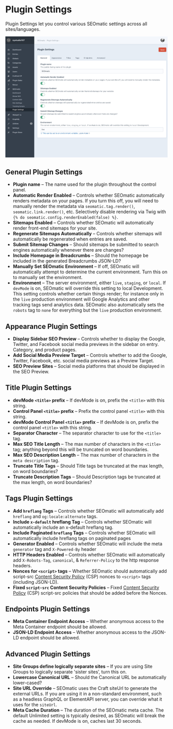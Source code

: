 # Plugin Settings

Plugin Settings let you control various SEOmatic settings across all sites/languages.

![Screenshot](../resources/screenshots/seomatic-plugin-settings.png)

## General Plugin Settings

* **Plugin name** – The name used for the plugin throughout the control panel.
* **Automatic Render Enabled** – Controls whether SEOmatic automatically renders metadata on your pages. If you turn this off, you will need to manually render the metadata via `seomatic.tag.render()`, `seomatic.link.render()`, etc. Selectively disable rendering via Twig with `{% do seomatic.config.renderEnabled(false) %}`.
* **Sitemaps Enabled** – Controls whether SEOmatic will automatically render front-end sitemaps for your site.
* **Regenerate Sitemaps Automatically** – Controls whether sitemaps will automatically be regenerated when entries are saved.
* **Submit Sitemap Changes** – Should sitemaps be submitted to search engines automatically whenever there are changes?
* **Include Homepage in Breadcrumbs** – Should the homepage be included in the generated Breadcrumbs JSON-LD?
* **Manually Set SEOmatic Environment** – If off, SEOmatic will automatically attempt to determine the current environment. Turn this on to manually set the environment.
* **Environment** – The server environment, either `live`, `staging`, or `local`. If `devMode` is on, SEOmatic will override this setting to local Development. This setting controls whether certain things render; for instance only in the `live` production environment will Google Analytics and other tracking tags send analytics data. SEOmatic also automatically sets the `robots` tag to `none` for everything but the `live` production environment.

## Appearance Plugin Settings

* **Display Sidebar SEO Preview** – Controls whether to display the Google, Twitter, and Facebook social media previews in the sidebar on entry. Category, and product pages.
* **Add Social Media Preview Target** – Controls whether to add the Google, Twitter, Facebook, etc. social media previews as a Preview Target.
* **SEO Preview Sites** – Social media platforms that should be displayed in the SEO Preview.

## Title Plugin Settings

* **devMode `<title>` prefix** – If devMode is on, prefix the `<title>` with this string.
* **Control Panel `<title>` prefix** – Prefix the control panel `<title>` with this string.
* **devMode Control Panel `<title>` prefix** – If devMode is on, prefix the control panel `<title>` with this string.
* **Separator Character** – The separator character to use for the `<title>` tag.
* **Max SEO Title Length** – The max number of characters in the `<title>` tag; anything beyond this will be truncated on word boundaries.
* **Max SEO Description Length** – The max number of characters in the `meta description` tag.
* **Truncate Title Tags** – Should Title tags be truncated at the max length, on word boundaries?
* **Truncate Description Tags** – Should Description tags be truncated at the max length, on word boundaries?

## Tags Plugin Settings

* **Add `hreflang` Tags** – Controls whether SEOmatic will automatically add `hreflang` and `og:locale:alternate` tags.
* **Include `x-default` hreflang Tag** – Controls whether SEOmatic will automatically include an x-default hreflang tag.
* **Include Paginated `hreflang` Tags** – Controls whether SEOmatic will automatically include hreflang tags on paginated pages
* **Generator Enabled** – Controls whether SEOmatic will include the meta `generator` tag and `X-Powered-By` header
* **HTTP Headers Enabled** – Controls whether SEOmatic will automatically add `X-Robots-Tag`, `canonical`, & `Referrer-Policy` to the http response headers.
* **Nonces for `<script>` tags** – Whether SEOmatic should automatically add script-src [Content Security Policy](https://developer.mozilla.org/en-US/docs/Web/HTTP/Headers/Content-Security-Policy/script-src) (CSP) nonces to `<script>` tags (including JSON-LD).
* **Fixed `script-src` Content Security Policies** – Fixed [Content Security Policy](https://developer.mozilla.org/en-US/docs/Web/HTTP/Headers/Content-Security-Policy/script-src) (CSP) script-src policies that should be added before the Nonces.

## Endpoints Plugin Settings

* **Meta Container Endpoint Access** – Whether anonymous access to the Meta Container endpoint should be allowed.
* **JSON-LD Endpoint Access** – Whether anonymous access to the JSON-LD endpoint should be allowed.

## Advanced Plugin Settings

* **Site Groups define logically separate sites** – If you are using Site Groups to logically separate 'sister sites’, turn this on.
* **Lowercase Canonical URL** – Should the Canonical URL be automatically lower-cased?
* **Site URL Override** – SEOmatic uses the Craft siteUrl to generate the external URLs. If you are using it in a non-standard environment, such as a headless GraphQL or ElementAPI server, you can override what it uses for the `siteUrl`.
* **Meta Cache Duration** – The duration of the SEOmatic meta cache. The default Unlimited setting is typically desired, as SEOmatic will break the cache as needed. If devMode is on, caches last 30 seconds.

